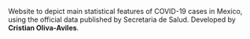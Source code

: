 Website to depict main statistical features of COVID-19 cases in Mexico, using the official data published by Secretaria de Salud. Developed by **Cristian Oliva-Aviles**.
